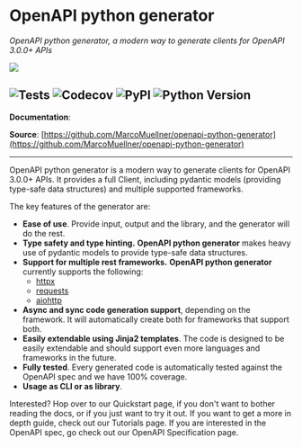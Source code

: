 # OpenAPI python generator

_OpenAPI python generator, a modern way to generate clients for OpenAPI 3.0.0+ APIs_

![](https://raw.githubusercontent.com/MarcoMuellner/openapi-python-generator/main/logo.png)

![Tests](https://github.com/MarcoMuellner/openapi-python-generator/workflows/Tests/badge.svg) ![Codecov](https://codecov.io/gh/MarcoMuellner/openapi-python-generator/branch/main/graph/badge.svg) ![PyPI](https://img.shields.io/pypi/v/openapi-python-generator.svg) ![Python Version](https://img.shields.io/pypi/pyversions/openapi-python-generator)
---

**Documentation**:

**Source**: [https://github.com/MarcoMuellner/openapi-python-generator](https://github.com/MarcoMuellner/openapi-python-generator)

---

OpenAPI python generator is a modern way to generate clients for OpenAPI 3.0.0+ APIs. It provides a full
Client, including pydantic models (providing type-safe data structures) and multiple supported frameworks.

The key features of the generator are:

- __Ease of use__. Provide input, output and the library, and the generator will do the rest.
- __Type safety and type hinting.__ __OpenAPI python generator__ makes heavy use of pydantic models to provide type-safe data structures.
- __Support for multiple rest frameworks.__ __OpenAPI python generator__ currently supports the following:
    - [httpx](https://pypi.org/project/httpx/)
    - [requests](https://pypi.org/project/requests/)
    - [aiohttp](https://pypi.org/project/aiohttp/)
- __Async and sync code generation support__, depending on the framework. It will automatically create both for frameworks that support both.
- __Easily extendable using Jinja2 templates__. The code is designed to be easily extendable and should support even more languages and frameworks in the future.
- __Fully tested__. Every generated code is automatically tested against the OpenAPI spec and we have 100% coverage.
- __Usage as CLI or as library__.

Interested? Hop over to our Quickstart page, if you don't want to bother reading the docs, or if you just want to try it out.
If you want to get a more in depth guide, check out our Tutorials page. If you are interested in the OpenAPI spec,
go check out our OpenAPI Specification page.

